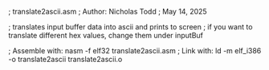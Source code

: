 ; translate2ascii.asm
; Author: Nicholas Todd
; May 14, 2025

; translates input buffer data into ascii and prints to screen
; if you want to translate different hex values, change them under inputBuf

; Assemble with: nasm -f elf32 translate2ascii.asm
; Link with:      ld -m elf_i386 -o translate2ascii translate2ascii.o
